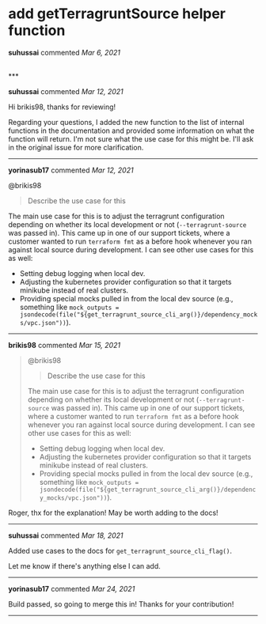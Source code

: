 # add getTerragruntSource helper function

**suhussai** commented *Mar 6, 2021*


<br />
***


**suhussai** commented *Mar 12, 2021*

Hi brikis98, thanks for reviewing!

Regarding your questions, I added the new function to the list of internal functions in the documentation and provided some information on what the function will return. I'm not sure what the use case for this might be. I'll ask in the original issue for more clarification.
***

**yorinasub17** commented *Mar 12, 2021*

@brikis98 

> Describe the use case for this

The main use case for this is to adjust the terragrunt configuration depending on whether its local development or not (`--terragrunt-source` was passed in). This came up in one of our support tickets, where a customer wanted to run `terraform fmt` as a before hook whenever you ran against local source during development. I can see other use cases for this as well:

- Setting debug logging when local dev.
- Adjusting the kubernetes provider configuration so that it targets minikube instead of real clusters.
- Providing special mocks pulled in from the local dev source (e.g., something like `mock_outputs = jsondecode(file("${get_terragrunt_source_cli_arg()}/dependency_mocks/vpc.json"))`).
***

**brikis98** commented *Mar 15, 2021*

> @brikis98
> 
> > Describe the use case for this
> 
> The main use case for this is to adjust the terragrunt configuration depending on whether its local development or not (`--terragrunt-source` was passed in). This came up in one of our support tickets, where a customer wanted to run `terraform fmt` as a before hook whenever you ran against local source during development. I can see other use cases for this as well:
> 
> * Setting debug logging when local dev.
> * Adjusting the kubernetes provider configuration so that it targets minikube instead of real clusters.
> * Providing special mocks pulled in from the local dev source (e.g., something like `mock_outputs = jsondecode(file("${get_terragrunt_source_cli_arg()}/dependency_mocks/vpc.json"))`).

Roger, thx for the explanation! May be worth adding to the docs!
***

**suhussai** commented *Mar 18, 2021*

Added use cases to the docs for `get_terragrunt_source_cli_flag()`.

Let me know if there's anything else I can add.
***

**yorinasub17** commented *Mar 24, 2021*

Build passed, so going to merge this in! Thanks for your contribution!
***

